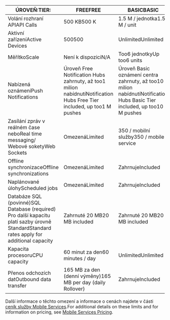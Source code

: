 
| <span data-ttu-id="78da6-101">ÚROVEŇ:</span><span class="sxs-lookup"><span data-stu-id="78da6-101">TIER:</span></span> | <span data-ttu-id="78da6-102">FREE</span><span class="sxs-lookup"><span data-stu-id="78da6-102">FREE</span></span> | <span data-ttu-id="78da6-103">BASIC</span><span class="sxs-lookup"><span data-stu-id="78da6-103">BASIC</span></span> | <span data-ttu-id="78da6-104">STANDARD</span><span class="sxs-lookup"><span data-stu-id="78da6-104">STANDARD</span></span> |
| --- | --- | --- | --- |
| <span data-ttu-id="78da6-105">Volání rozhraní API</span><span class="sxs-lookup"><span data-stu-id="78da6-105">API Calls</span></span> |<span data-ttu-id="78da6-106">500 KB</span><span class="sxs-lookup"><span data-stu-id="78da6-106">500 K</span></span> |<span data-ttu-id="78da6-107">1.5 M / jednotka</span><span class="sxs-lookup"><span data-stu-id="78da6-107">1.5 M / unit</span></span> |<span data-ttu-id="78da6-108">15 M / jednotka</span><span class="sxs-lookup"><span data-stu-id="78da6-108">15 M / unit</span></span> |
| <span data-ttu-id="78da6-109">Aktivní zařízení</span><span class="sxs-lookup"><span data-stu-id="78da6-109">Active Devices</span></span> |<span data-ttu-id="78da6-110">500</span><span class="sxs-lookup"><span data-stu-id="78da6-110">500</span></span> |<span data-ttu-id="78da6-111">Unlimited</span><span class="sxs-lookup"><span data-stu-id="78da6-111">Unlimited</span></span> |<span data-ttu-id="78da6-112">Unlimited</span><span class="sxs-lookup"><span data-stu-id="78da6-112">Unlimited</span></span> |
| <span data-ttu-id="78da6-113">Měřítko</span><span class="sxs-lookup"><span data-stu-id="78da6-113">Scale</span></span> |<span data-ttu-id="78da6-114">Není k dispozici</span><span class="sxs-lookup"><span data-stu-id="78da6-114">N/A</span></span> |<span data-ttu-id="78da6-115">Too6 jednotky</span><span class="sxs-lookup"><span data-stu-id="78da6-115">Up too6 units</span></span> |<span data-ttu-id="78da6-116">Neomezený počet jednotek</span><span class="sxs-lookup"><span data-stu-id="78da6-116">Unlimited units</span></span> |
| <span data-ttu-id="78da6-117">Nabízená oznámení</span><span class="sxs-lookup"><span data-stu-id="78da6-117">Push Notifications</span></span> |<span data-ttu-id="78da6-118">Úroveň Free Notification Hubs zahrnuty, až too1 milion nabídnutí</span><span class="sxs-lookup"><span data-stu-id="78da6-118">Notification Hubs Free Tier included, up too1 M pushes</span></span> |<span data-ttu-id="78da6-119">Úroveň Basic oznámení centra zahrnuty, až too10 milion nabídnutí</span><span class="sxs-lookup"><span data-stu-id="78da6-119">Notification Hubs Basic Tier included, up too10 M pushes</span></span> |<span data-ttu-id="78da6-120">Oznámení Hubs úrovně Standard zahrnuty, až too10 milion nabídnutí</span><span class="sxs-lookup"><span data-stu-id="78da6-120">Notification Hubs Standard Tier included, up too10 M pushes</span></span> |
| <span data-ttu-id="78da6-121">Zasílání zpráv v reálném čase nebo</span><span class="sxs-lookup"><span data-stu-id="78da6-121">Real time messaging/</span></span><br/><span data-ttu-id="78da6-122">Webové sokety</span><span class="sxs-lookup"><span data-stu-id="78da6-122">Web Sockets</span></span> |<span data-ttu-id="78da6-123">Omezená</span><span class="sxs-lookup"><span data-stu-id="78da6-123">Limited</span></span> |<span data-ttu-id="78da6-124">350 / mobilní služby</span><span class="sxs-lookup"><span data-stu-id="78da6-124">350 / mobile service</span></span> |<span data-ttu-id="78da6-125">Unlimited</span><span class="sxs-lookup"><span data-stu-id="78da6-125">Unlimited</span></span> |
| <span data-ttu-id="78da6-126">Offline synchronizace</span><span class="sxs-lookup"><span data-stu-id="78da6-126">Offline synchronizations</span></span> |<span data-ttu-id="78da6-127">Omezená</span><span class="sxs-lookup"><span data-stu-id="78da6-127">Limited</span></span> |<span data-ttu-id="78da6-128">Zahrnuje</span><span class="sxs-lookup"><span data-stu-id="78da6-128">Included</span></span> |<span data-ttu-id="78da6-129">Zahrnuje</span><span class="sxs-lookup"><span data-stu-id="78da6-129">Included</span></span> |
| <span data-ttu-id="78da6-130">Naplánované úlohy</span><span class="sxs-lookup"><span data-stu-id="78da6-130">Scheduled jobs</span></span> |<span data-ttu-id="78da6-131">Omezená</span><span class="sxs-lookup"><span data-stu-id="78da6-131">Limited</span></span> |<span data-ttu-id="78da6-132">Zahrnuje</span><span class="sxs-lookup"><span data-stu-id="78da6-132">Included</span></span> |<span data-ttu-id="78da6-133">Zahrnuje</span><span class="sxs-lookup"><span data-stu-id="78da6-133">Included</span></span> |
| <span data-ttu-id="78da6-134">Databáze SQL (povinné)</span><span class="sxs-lookup"><span data-stu-id="78da6-134">SQL Database (required)</span></span> <br/><span data-ttu-id="78da6-135">Pro další kapacitu platí sazby úrovně Standard</span><span class="sxs-lookup"><span data-stu-id="78da6-135">Standard rates apply for additional capacity</span></span> |<span data-ttu-id="78da6-136">Zahrnuté 20 MB</span><span class="sxs-lookup"><span data-stu-id="78da6-136">20 MB included</span></span> |<span data-ttu-id="78da6-137">Zahrnuté 20 MB</span><span class="sxs-lookup"><span data-stu-id="78da6-137">20 MB included</span></span> |<span data-ttu-id="78da6-138">Zahrnuté 20 MB</span><span class="sxs-lookup"><span data-stu-id="78da6-138">20 MB included</span></span> |
| <span data-ttu-id="78da6-139">Kapacita procesoru</span><span class="sxs-lookup"><span data-stu-id="78da6-139">CPU capacity</span></span> |<span data-ttu-id="78da6-140">60 minut za den</span><span class="sxs-lookup"><span data-stu-id="78da6-140">60 minutes / day</span></span> |<span data-ttu-id="78da6-141">Unlimited</span><span class="sxs-lookup"><span data-stu-id="78da6-141">Unlimited</span></span> |<span data-ttu-id="78da6-142">Unlimited</span><span class="sxs-lookup"><span data-stu-id="78da6-142">Unlimited</span></span> |
| <span data-ttu-id="78da6-143">Přenos odchozích dat</span><span class="sxs-lookup"><span data-stu-id="78da6-143">Outbound data transfer</span></span> |<span data-ttu-id="78da6-144">165 MB za den (denní výměny)</span><span class="sxs-lookup"><span data-stu-id="78da6-144">165 MB per day (daily Rollover)</span></span> |<span data-ttu-id="78da6-145">Zahrnuje</span><span class="sxs-lookup"><span data-stu-id="78da6-145">Included</span></span> |<span data-ttu-id="78da6-146">Zahrnuje</span><span class="sxs-lookup"><span data-stu-id="78da6-146">Included</span></span> |

<span data-ttu-id="78da6-147">Další informace o těchto omezení a informace o cenách najdete v části [ceník služby Mobile Services](https://azure.microsoft.com/pricing/details/mobile-services/).</span><span class="sxs-lookup"><span data-stu-id="78da6-147">For additional details on these limits and for information on pricing, see [Mobile Services Pricing](https://azure.microsoft.com/pricing/details/mobile-services/).</span></span> 

